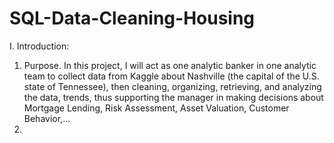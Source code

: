# SQL-Data-Cleaning-Housing

I. Introduction:
  1. Purpose.
In this project, I will act as one analytic banker in one analytic team to collect data from Kaggle about Nashville (the capital of the U.S. state of Tennessee), then cleaning, organizing, retrieving, and analyzing the data, trends, thus supporting the manager in making decisions about Mortgage Lending, Risk Assessment, Asset Valuation, Customer Behavior,...
  2. 
